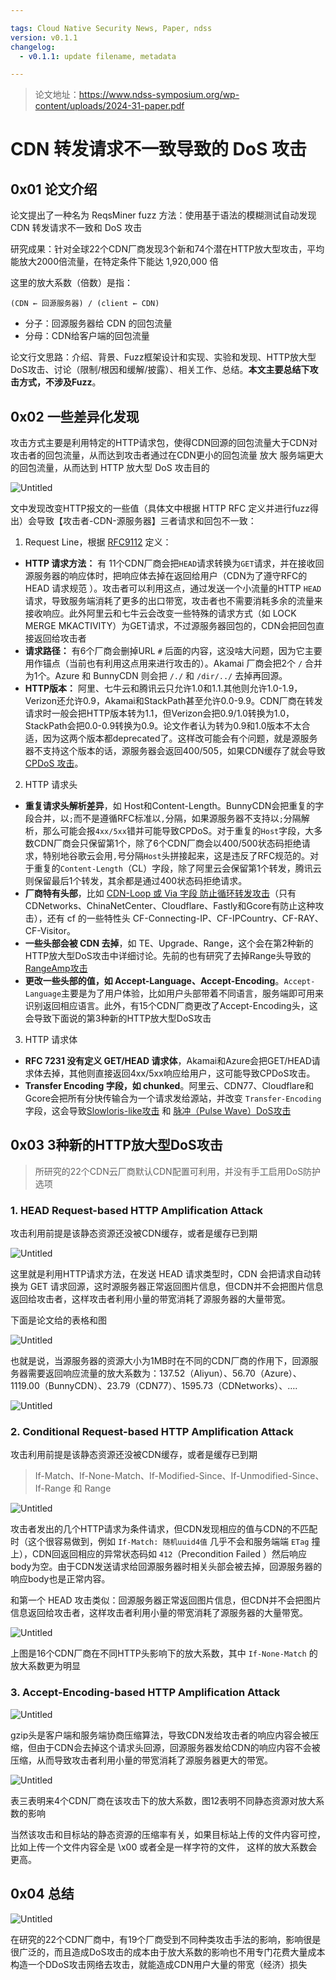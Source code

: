 ```yaml
---

tags: Cloud Native Security News, Paper, ndss
version: v0.1.1
changelog:
  - v0.1.1: update filename, metadata

---
```


> 论文地址：https://www.ndss-symposium.org/wp-content/uploads/2024-31-paper.pdf

# CDN 转发请求不一致导致的 DoS 攻击

## 0x01 论文介绍

论文提出了一种名为 ReqsMiner fuzz 方法：使用基于语法的模糊测试自动发现 CDN 转发请求不一致和 DoS 攻击

研究成果：针对全球22个CDN厂商发现3个新和74个潜在HTTP放大型攻击，平均能放大2000倍流量，在特定条件下能达 1,920,000 倍

这里的放大系数（倍数）是指：
```
(CDN ← 回源服务器) / (client ← CDN)
```

- 分子：回源服务器给 CDN 的回包流量
- 分母：CDN给客户端的回包流量

论文行文思路：介绍、背景、Fuzz框架设计和实现、实验和发现、HTTP放大型DoS攻击、讨论（限制/根因和缓解/披露）、相关工作、总结。**本文主要总结下攻击方式，不涉及Fuzz**。

## 0x02 一些差异化发现

攻击方式主要是利用特定的HTTP请求包，使得CDN回源的回包流量大于CDN对攻击者的回包流量，从而达到攻击者通过在CDN更小的回包流量 放大 服务端更大的回包流量，从而达到 HTTP 放大型 DoS 攻击目的

![Untitled](./image/2024/03-08/Untitled.png)

文中发现改变HTTP报文的一些值（具体文中根据 HTTP RFC 定义并进行fuzz得出）会导致【攻击者-CDN-源服务器】三者请求和回包不一致：

1. Request Line，根据 [RFC9112](https://www.rfc-editor.org/info/rfc9112) 定义：
- **HTTP 请求方法：** 有 11个CDN厂商会把`HEAD`请求转换为`GET`请求，并在接收回源服务器的响应体时，把响应体去掉在返回给用户（CDN为了遵守RFC的HEAD 请求规范 ）。攻击者可以利用这点，通过发送一个小流量的HTTP `HEAD` 请求，导致服务端消耗了更多的出口带宽，攻击者也不需要消耗多余的流量来接收响应。此外阿里云和七牛云会改变一些特殊的请求方式（如 LOCK MERGE MKACTIVITY）为GET请求，不过源服务器回包的，CDN会把回包直接返回给攻击者
- **请求路径：** 有6个厂商会删掉URL `#` 后面的内容，这没啥大问题，因为它主要用作锚点（当前也有利用这点用来进行攻击的）。Akamai 厂商会把2个 `/` 合并为1个。Azure 和 BunnyCDN 则会把 `/./` 和 `/dir/../` 去掉再回源。
- **HTTP版本：** 阿里、七牛云和腾讯云只允许1.0和1.1.其他则允许1.0-1.9，Verizon还允许0.9，Akamai和StackPath甚至允许0.0-9.9。CDN厂商在转发请求时一般会把HTTP版本转为1.1，但Verizon会把0.9/1.0转换为1.0，StackPath会把0.0-0.9转换为0.9。论文作者认为转为0.9和1.0版本不太合适，因为这两个版本都deprecated了。这样改可能会有个问题，就是源服务器不支持这个版本的话，源服务器会返回400/505，如果CDN缓存了就会导致 [CPDoS 攻击](https://www.anquanke.com/post/id/189507)。
2. HTTP 请求头
- **重复请求头解析差异**，如 Host和Content-Length。BunnyCDN会把重复的字段合并，以`;`而不是遵循RFC标准以`,`分隔，如果源服务器不支持以`;`分隔解析，那么可能会报`4xx/5xx`错并可能导致CPDoS。对于重复的`Host`字段，大多数CDN厂商会只保留第1个，除了6个CDN厂商会以400/500状态码拒绝请求，特别地谷歌云会用`,`号分隔`Host`头拼接起来，这是违反了RFC规范的。对于重复的`Content-Length`（CL）字段，除了阿里云会保留第1个转发，腾讯云则保留最后1个转发，其余都是通过400状态码拒绝请求。
- **厂商特有头部**，比如 [CDN-Loop 或 Via 字段 防止循环转发攻击](https://www.icir.org/vern/papers/cdn-loops.NDSS16.pdf)（只有CDNetworks、ChinaNetCenter、Cloudflare、Fastly和Gcore有防止这种攻击），还有 cf 的一些特性头 CF-Connecting-IP、CF-IPCountry、CF-RAY、CF-Visitor。
- **一些头部会被 CDN 去掉**，如 TE、Upgrade、Range，这个会在第2种新的HTTP放大型DoS攻击中详细讨论。先前的也有研究了去掉Range头导致的[RangeAmp攻击](https://ieeexplore.ieee.org/document/9153355)
- **更改一些头部的值，如 Accept-Language、Accept-Encoding**。`Accept-Language`主要是为了用户体验，比如用户头部带着不同语言，服务端即可用来识别返回相应语言。此外，有15个CDN厂商更改了Accept-Encoding头，这会导致下面说的第3种新的HTTP放大型DoS攻击
3. HTTP 请求体
- **RFC 7231 没有定义 GET/HEAD 请求体**，Akamai和Azure会把GET/HEAD请求体去掉，其他则直接返回4xx/5xx响应给用户，这可能导致CPDoS攻击。
- **Transfer Encoding 字段，如 chunked**。阿里云、CDN77、Cloudflare和Gcore会把所有分快传输合为一个请求发给源站，并改变 `Transfer-Encoding` 字段，这会导致[Slowloris-like攻击](https://www.cloudflare-cn.com/learning/ddos/ddos-attack-tools/slowloris/) 和 [脉冲（Pulse Wave）DoS攻击](https://ddos-guard.net/en/terms/ddos-attack-types/pulse-wave-ddos-attack)

## 0x03 3种新的HTTP放大型DoS攻击

> 所研究的22个CDN云厂商默认CDN配置可利用，并没有手工启用DoS防护选项
> 
### 1. HEAD Request-based HTTP Amplification Attack

攻击利用前提是该静态资源还没被CDN缓存，或者是缓存已到期

![Untitled](./image/2024/03-08/Untitled%201.png)

这里就是利用HTTP请求方法，在发送 HEAD 请求类型时，CDN 会把请求自动转换为 GET 请求回源，这时源服务器正常返回图片信息，但CDN并不会把图片信息返回给攻击者，这样攻击者利用小量的带宽消耗了源服务器的大量带宽。

下面是论文给的表格和图

![Untitled](./image/2024/03-08/Untitled%202.png)

也就是说，当源服务器的资源大小为1MB时在不同的CDN厂商的作用下，回源服务器需要返回响应流量的放大系数为：137.52（Aliyun）、56.70（Azure）、1119.00（BunnyCDN）、23.79（CDN77）、1595.73（CDNetworks）、….

![Untitled](./image/2024/03-08/Untitled%203.png)

### 2. Conditional Request-based HTTP Amplification Attack

攻击利用前提是该静态资源还没被CDN缓存，或者是缓存已到期

> If-Match、If-None-Match、If-Modified-Since、If-Unmodified-Since、If-Range 和 Range
> 

![Untitled](./image/2024/03-08/Untitled%204.png)

攻击者发出的几个HTTP请求为条件请求，但CDN发现相应的值与CDN的不匹配时（这个很容易做到，例如 `If-Match: 随机uuid4值` 几乎不会和服务端端 `ETag` 撞上），CDN回返回相应的异常状态码如 `412`（Precondition Failed ）然后响应body为空。由于CDN发送请求给回源服务器时相关头部会被去掉，回源服务器的响应body也是正常内容。

和第一个 HEAD 攻击类似：回源服务器正常返回图片信息，但CDN并不会把图片信息返回给攻击者，这样攻击者利用小量的带宽消耗了源服务器的大量带宽。

![Untitled](./image/2024/03-08/Untitled%205.png)

上图是16个CDN厂商在不同HTTP头影响下的放大系数，其中 `If-None-Match` 的放大系数更为明显

### 3.  Accept-Encoding-based HTTP Amplification Attack

![Untitled](./image/2024/03-08/Untitled%206.png)

gzip头是客户端和服务端协商压缩算法，导致CDN发给攻击者的响应内容会被压缩，但由于CDN会去掉这个请求头回源，回源服务器发给CDN的响应内容不会被压缩，从而导致攻击者利用小量的带宽消耗了源服务器更大的带宽。

![Untitled](./image/2024/03-08/Untitled%207.png)

表三表明来4个CDN厂商在该攻击下的放大系数，图12表明不同静态资源对放大系数的影响

当然该攻击和目标站的静态资源的压缩率有关，如果目标站上传的文件内容可控，比如上传一个文件内容全是 \x00 或者全是一样字符的文件， 这样的放大系数会更高。

## 0x04 总结

![Untitled](./image/2024/03-08/Untitled%208.png)

在研究的22个CDN厂商中，有19个厂商受到不同种类攻击手法的影响，影响很是很广泛的，而且造成DoS攻击的成本由于放大系数的影响也不用专门花费大量成本构造一个DDoS攻击网络去攻击，就能造成CDN用户大量的带宽（经济）损失

